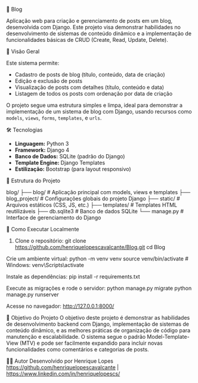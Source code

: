 📝 Blog

Aplicação web para criação e gerenciamento de posts em um blog, desenvolvida com Django. Este projeto visa demonstrar habilidades no desenvolvimento de sistemas de conteúdo dinâmico e a implementação de funcionalidades básicas de CRUD (Create, Read, Update, Delete).

🧭 Visão Geral

Este sistema permite:

- Cadastro de posts de blog (título, conteúdo, data de criação)
- Edição e exclusão de posts
- Visualização de posts com detalhes (título, conteúdo e data)
- Listagem de todos os posts com ordenação por data de criação

O projeto segue uma estrutura simples e limpa, ideal para demonstrar a implementação de um sistema de blog com Django, usando recursos como `models`, `views`, `forms`, `templates`, e `urls`.

🛠️ Tecnologias

- **Linguagem:** Python 3
- **Framework:** Django 4
- **Banco de Dados:** SQLite (padrão do Django)
- **Template Engine:** Django Templates
- **Estilização:** Bootstrap (para layout responsivo)

📂 Estrutura do Projeto

blog/
├── blog/ # Aplicação principal com models, views e templates
├── blog_project/ # Configurações globais do projeto Django
├── static/ # Arquivos estáticos (CSS, JS, etc.)
├── templates/ # Templates HTML reutilizáveis
├── db.sqlite3 # Banco de dados SQLite
└── manage.py # Interface de gerenciamento do Django


🚀 Como Executar Localmente

1. Clone o repositório:
git clone https://github.com/henriquelopescavalcante/Blog.git
cd Blog

Crie um ambiente virtual:
python -m venv venv
source venv/bin/activate  # Windows: venv\Scripts\activate

Instale as dependências:
pip install -r requirements.txt

Execute as migrações e rode o servidor:
python manage.py migrate
python manage.py runserver

Acesse no navegador:
http://127.0.0.1:8000/

🎯 Objetivo do Projeto
O objetivo deste projeto é demonstrar as habilidades de desenvolvimento backend com Django, implementação de sistemas de conteúdo dinâmico, e as melhores práticas de organização de código para manutenção e escalabilidade. O sistema segue o padrão Model-Template-View (MTV) e pode ser facilmente expandido para incluir novas funcionalidades como comentários e categorias de posts.

👨‍💻 Autor
Desenvolvido por Henrique Lopes
https://github.com/henriquelopescavalcante | https://www.linkedin.com/in/henriquelopescs/
